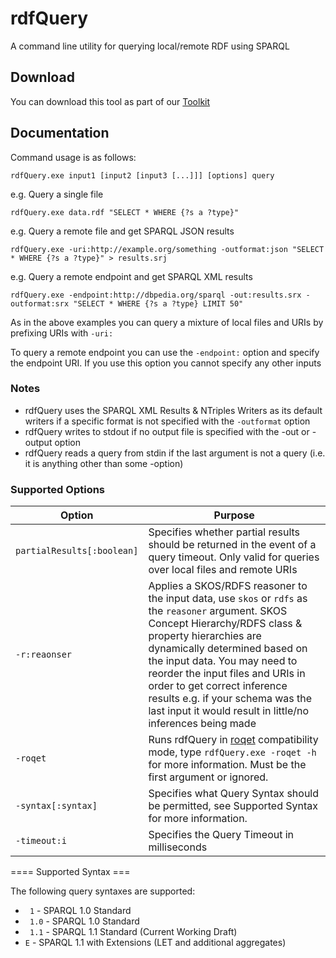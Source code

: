 # rdfQuery 

A command line utility for querying local/remote RDF using SPARQL

## Download 

You can download this tool as part of our [Toolkit](Tools.md)

## Documentation 

Command usage is as follows:

```dos
rdfQuery.exe input1 [input2 [input3 [...]]] [options] query
```

e.g. Query a single file
```dos
rdfQuery.exe data.rdf "SELECT * WHERE {?s a ?type}"
```

e.g. Query a remote file and get SPARQL JSON results
```dos
rdfQuery.exe -uri:http://example.org/something -outformat:json "SELECT * WHERE {?s a ?type}" > results.srj
```

e.g. Query a remote endpoint and get SPARQL XML results
```dos
rdfQuery.exe -endpoint:http://dbpedia.org/sparql -out:results.srx -outformat:srx "SELECT * WHERE {?s a ?type} LIMIT 50"
```

As in the above examples you can query a mixture of local files and URIs by prefixing URIs with `-uri:`

To query a remote endpoint you can use the `-endpoint:` option and specify the endpoint URI. If you use this option you cannot specify any other inputs

### Notes 

* rdfQuery uses the SPARQL XML Results & NTriples Writers as its default writers if a specific format is not specified with the `-outformat` option
* rdfQuery writes to stdout if no output file is specified with the -out or -output option
* rdfQuery reads a query from stdin if the last argument is not a query (i.e. it is anything other than some -option)

### Supported Options 

| Option | Purpose |
| --- | --- |
| `partialResults[:boolean]` | Specifies whether partial results should be returned in the event of a query timeout. Only valid for queries over local files and remote URIs |
| `-r:reaonser` | Applies a SKOS/RDFS reasoner to the input data, use `skos` or `rdfs` as the `reasoner` argument.  SKOS Concept Hierarchy/RDFS class & property hierarchies are dynamically determined based on the input data. You may need to reorder the input files and URIs in order to get correct inference results e.g. if your schema was the last input it would result in little/no inferences being made |
| `-roqet` | Runs rdfQuery in [roqet](http://librdf.org/rasqal/roqet.html) compatibility mode, type `rdfQuery.exe -roqet -h` for more information. Must be the first argument or ignored. |
| `-syntax[:syntax]` | Specifies what Query Syntax should be permitted, see Supported Syntax for more information. |
| `-timeout:i` | Specifies the Query Timeout in milliseconds |

==== Supported Syntax ===

The following query syntaxes are supported:

* ` 1` - SPARQL 1.0 Standard
* ` 1.0` - SPARQL 1.0 Standard
* ` 1.1` - SPARQL 1.1 Standard (Current Working Draft)
* `E` - SPARQL 1.1 with Extensions (LET and additional aggregates) 